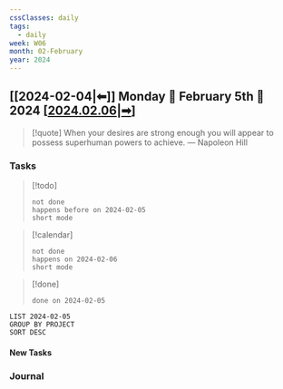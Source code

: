 ```yaml
---
cssClasses: daily
tags:
  - daily
week: W06
month: 02-February
year: 2024
---
```


## [[2024-02-04|⬅]] Monday 🔹 February 5th 🔹 2024 [[2024.02.06|➡]]

> [!quote] When your desires are strong enough you will appear to possess superhuman powers to achieve.
> — Napoleon Hill

### Tasks

> [!todo]
> ```tasks
> not done
> happens before on 2024-02-05
> short mode
> ```

> [!calendar]
> ```tasks
> not done
> happens on 2024-02-06
> short mode
> ```

> [!done]
> ```tasks
> done on 2024-02-05
> ```

```toggl
LIST 2024-02-05
GROUP BY PROJECT
SORT DESC
```

#### New Tasks

### Journal

[//begin]: # "Autogenerated link references for markdown compatibility"
[2024.02.06|➡]: 2024.02.06 "2024.02.06"
[//end]: # "Autogenerated link references"